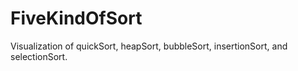 # FiveKindOfSort
Visualization of quickSort, heapSort, bubbleSort, insertionSort, and selectionSort.
